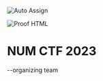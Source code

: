![Auto Assign](https://github.com/NUMCTF/demo-repository/actions/workflows/auto-assign.yml/badge.svg)

![Proof HTML](https://github.com/NUMCTF/demo-repository/actions/workflows/proof-html.yml/badge.svg)

# NUM CTF 2023
--organizing team
